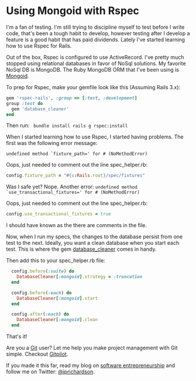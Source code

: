 <!--
author: JP Richardson
publish: Thu Aug 18 2011 18:47:07 GMT-0500 (CDT)
status: publish
type: post
link: https://procbits.wordpress.com/2011/08/18/using-mongoid-with-rspec/
tags: MongoDB, Rails, Ruby
slug: 2011/08/18/using-mongoid-with-rspec
-->

Using Mongoid with Rspec
========================

I'm a fan of testing. I'm still trying to discipline myself to test
before I write code, that's been a tough habit to develop, however
testing after I develop a feature is a good habit that has paid
dividends. Lately I've started learning how to use Rspec for Rails.

Out of the box, Rspec is configured to use ActiveRecord. I've pretty
much stopped using relational databases in favor of NoSql solutions. My
favorite NoSql DB is MongoDB. The Ruby MongoDB ORM that I've been using
is [Mongoid](http://mongoid.org/).

To prep for Rspec, make your gemfile look like this (Assuming Rails
3.x):

```ruby
gem 'rspec-rails', :group => [:test, :development]
group :test do
  gem 'database_cleaner'
end
```

Then run: ` bundle install rails g rspec:install`

When I started learning how to use Rspec, I started having problems. The
first was the following error message:

`` undefined method `fixture_path=' for # (NoMethodError) ``

Oops, just needed to comment out the line spec\_helper.rb:

```ruby
config.fixture_path = "#{::Rails.root}/spec/fixtures"
```

Was I safe yet? Nope. Another error:
`` undefined method `use_transactional_fixtures=' for # (NoMethodError) ``

Oops, just needed to comment out the line spec\_helper.rb:

```ruby
config.use_transactional_fixtures = true
```

I should have known as the there are comments in the file.

Now, when I run my specs, the changes to the database persist from one
test to the next. Ideally, you want a clean database when you start each
test. This is where the gem
[database\_cleaner](https://github.com/bmabey/database_cleaner) comes in
handy.

Then add this to your spec\_helper.rb file:

```ruby
  config.before(:suite) do
    DatabaseCleaner[:mongoid].strategy = :truncation
  end

  config.before(:each) do
    DatabaseCleaner[:mongoid].start
  end

  config.after(:each) do
    DatabaseCleaner[:mongoid].clean
  end
```

That's it!

Are you a [Git](http://gitpilot.com) user? Let me help you make project
management with Git simple. Checkout [Gitpilot](http://gitpilot.com).

If you made it this far, read my blog on [software
entrepreneurship](http://techneur.com) and follow me on Twitter:
[@jprichardson](http://twitter.com/jprichardson).
